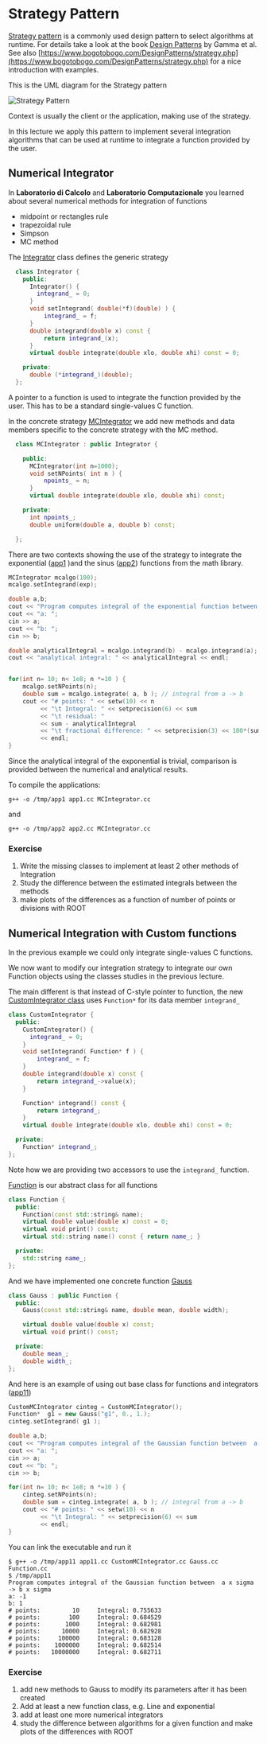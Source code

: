 # Strategy Pattern

[Strategy pattern](https://en.wikipedia.org/wiki/Strategy_pattern) is a
commonly used design pattern to select algorithms at runtime.
For details take a look at the book [Design Patterns](https://en.wikipedia.org/wiki/Design_Patterns)
by Gamma et al. See also [https://www.bogotobogo.com/DesignPatterns/strategy.php](https://www.bogotobogo.com/DesignPatterns/strategy.php) for a nice introduction
with examples.

This is the UML diagram for the Strategy pattern

![Strategy Pattern](strategy_pattern.gif "Strategy Pattern")

Context is usually the client or the application, making use of the strategy.

In this lecture we apply this pattern to implement several integration algorithms
that can be used at runtime to integrate a function provided by the user.  

## Numerical Integrator
In **Laboratorio di Calcolo** and **Laboratorio Computazionale** you learned about
several numerical methods for integration of functions
  - midpoint or rectangles  rule
  - trapezoidal rule
  - Simpson
  - MC method


The [Integrator](../examples/11/Integrator.h) class defines the generic strategy
```c++
  class Integrator {
    public:
      Integrator() {
        integrand_ = 0;
      }
      void setIntegrand( double(*f)(double) ) {
          integrand_ = f;
      }
      double integrand(double x) const {
          return integrand_(x);
      }
      virtual double integrate(double xlo, double xhi) const = 0;

    private:
      double (*integrand_)(double);
  };
```
A pointer to a function is used to integrate the function provided by the user.
This has to be a standard single-values C function.

In the concrete strategy [MCIntegrator](../examples/11/MCIntegrator.h) we add new methods and data members specific to the concrete strategy with the MC method.
```c++
  class MCIntegrator : public Integrator {

    public:
      MCIntegrator(int n=1000);
      void setNPoints( int n ) {
          npoints_ = n;
      }
      virtual double integrate(double xlo, double xhi) const;

    private:
      int npoints_;
      double uniform(double a, double b) const;

  };
  ```
There are two contexts showing the use of the strategy to integrate the exponential ([app1](../examples/11/app1.cc) )and the sinus ([app2](../examples/11/app2.cc)) functions from the math library.
```c++
MCIntegrator mcalgo(100);
mcalgo.setIntegrand(exp);

double a,b;
cout << "Program computes integral of the exponential function between  a->b" << endl;
cout << "a: ";
cin >> a;
cout << "b: ";
cin >> b;

double analyticalIntegral = mcalgo.integrand(b) - mcalgo.integrand(a);
cout << "analytical integral: " << analyticalIntegral << endl;


for(int n= 10; n< 1e8; n *=10 ) {
    mcalgo.setNPoints(n);
    double sum = mcalgo.integrate( a, b ); // integral from a -> b
    cout << "# points: " << setw(10) << n
         << "\t Integral: " << setprecision(6) << sum
         << "\t residual: "
         << sum - analyticalIntegral
         << "\t fractional difference: " << setprecision(3) << 100*(sum - analyticalIntegral)/analyticalIntegral << " %"
         << endl;
}
```
Since the analytical integral of the exponential is trivial, comparison is provided between the numerical and analytical results.

To compile the applications:
```
g++ -o /tmp/app1 app1.cc MCIntegrator.cc
```
and
```
g++ -o /tmp/app2 app2.cc MCIntegrator.cc
```
### Exercise
 1. Write the missing classes to implement at least 2 other methods of Integration
 2. Study the difference between the estimated integrals between the methods
 3. make plots of the differences as a function of number of points or divisions with ROOT

## Numerical Integration with Custom functions
In the previous example we could only integrate single-values C functions.

We now want to modify our integration strategy to integrate our own Function objects using the classes studies in the previous lecture.

The main different is that instead of C-style pointer to function, the new [CustomIntegrator class](../examples/11/CustomIntegrator.h) uses `Function*` for its data member `integrand_`
```c++
class CustomIntegrator {
  public:
    CustomIntegrator() {
      integrand_ = 0;
    }
    void setIntegrand( Function* f ) {
        integrand_ = f;
    }
    double integrand(double x) const {
        return integrand_->value(x);
    }

    Function* integrand() const {
        return integrand_;
    }
    virtual double integrate(double xlo, double xhi) const = 0;

  private:
    Function* integrand_;
};
```
Note how we are providing two accessors to use the `integrand_` function.

[Function](../examples/11/Function.h) is our  abstract class for all functions
```c++
class Function {
  public:
    Function(const std::string& name);
    virtual double value(double x) const = 0;
    virtual void print() const;
    virtual std::string name() const { return name_; }

  private:
    std::string name_;
};
```
And we have implemented one concrete function [Gauss](../examples/11/Gauss.h)
```c++
class Gauss : public Function {
  public:
    Gauss(const std::string& name, double mean, double width);

    virtual double value(double x) const;
    virtual void print() const;

  private:
    double mean_;
    double width_;
};
```
And here is an example of using out base class for functions and integrators ([app11](../examples/11/app11.cc))
```c++
CustomMCIntegrator cinteg = CustomMCIntegrator();
Function*  g1 = new Gauss("g1", 0., 1.);
cinteg.setIntegrand( g1 );

double a,b;
cout << "Program computes integral of the Gaussian function between  a x sigma -> b x sigma" << endl;
cout << "a: ";
cin >> a;
cout << "b: ";
cin >> b;

for(int n= 10; n< 1e8; n *=10 ) {
    cinteg.setNPoints(n);
    double sum = cinteg.integrate( a, b ); // integral from a -> b
    cout << "# points: " << setw(10) << n
         << "\t Integral: " << setprecision(6) << sum
         << endl;
}
```
You can link the executable and run it
```
$ g++ -o /tmp/app11 app11.cc CustomMCIntegrator.cc Gauss.cc Function.cc
$ /tmp/app11
Program computes integral of the Gaussian function between  a x sigma -> b x sigma
a: -1
b: 1
# points:         10	 Integral: 0.755633
# points:        100	 Integral: 0.684529
# points:       1000	 Integral: 0.682981
# points:      10000	 Integral: 0.682928
# points:     100000	 Integral: 0.683128
# points:    1000000	 Integral: 0.682514
# points:   10000000	 Integral: 0.682711
```
### Exercise
  1. add new methods to Gauss to modify its parameters after it has been created
  1. Add at least a new function class, e.g. Line and exponential
  2. add at least one more numerical integrators
  3. study the difference between algorithms for a given function and make plots of the differences with ROOT
